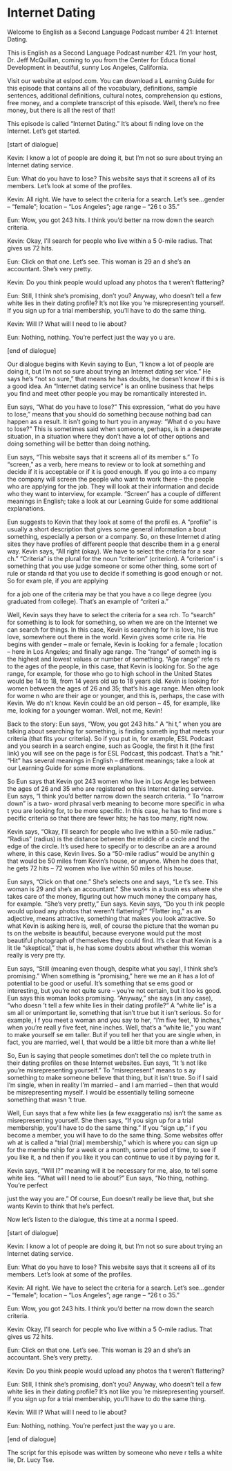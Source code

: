 # Internet Dating

Welcome to English as a Second Language Podcast number 4 21: Internet Dating.

This is English as a Second Language Podcast number 421.  I’m your host, Dr. Jeff McQuillan, coming to you from the Center for Educa tional Development in beautiful, sunny Los Angeles, California.

Visit our website at eslpod.com.  You can download a L earning Guide for this episode that contains all of the vocabulary, definitions, sample sentences, additional definitions, cultural notes, comprehension qu estions, free money, and a complete transcript of this episode.  Well, there’s no  free money, but there is all the rest of that!

This episode is called “Internet Dating.”  It’s about fi nding love on the Internet. Let’s get started.

[start of dialogue]

Kevin:  I know a lot of people are doing it, but I’m not so sure about trying an Internet dating service.

Eun:  What do you have to lose?  This website says that it screens all of its members.  Let’s look at some of the profiles.

Kevin:  All right.  We have to select the criteria for  a search.  Let’s see...gender – “female”; location – “Los Angeles”; age range – “26 t o 35.”

Eun:  Wow, you got 243 hits.  I think you’d better na rrow down the search criteria.

Kevin:  Okay, I’ll search for people who live within a 5 0-mile radius.  That gives us 72 hits.

Eun:  Click on that one.  Let’s see.  This woman is 29 an d she’s an accountant. She’s very pretty.

Kevin:  Do you think people would upload any photos tha t weren’t flattering?

 Eun:  Still, I think she’s promising, don’t you?  Anyway,  who doesn’t tell a few white lies in their dating profile?  It’s not like you ’re misrepresenting yourself.  If you sign up for a trial membership, you’ll have to do the same thing.

Kevin:  Will I?  What will I need to lie about?

Eun:  Nothing, nothing.  You’re perfect just the way yo u are.

[end of dialogue]

Our dialogue begins with Kevin saying to Eun, “I know a lot of people are doing it, but I’m not so sure about trying an Internet dating ser vice.”  He says he’s “not so sure,” that means he has doubts, he doesn’t know if thi s is a good idea.  An “Internet dating service” is an online business that helps you find and meet other people you may be romantically interested in.

Eun says, “What do you have to lose?”  This expression, “what  do you have to lose,” means that you should do something because nothing  bad can happen as a result.  It isn’t going to hurt you in anyway: “What d o you have to lose?”  This is sometimes said when someone, perhaps, is in a desperate situation, in a situation where they don’t have a lot of other options and doing something will be better than doing nothing.

Eun says, “This website says that it screens all of its member s.”  To “screen,” as a verb, here means to review or to look at something and  decide if it is acceptable or if it is good enough.  If you go into a co mpany the company will screen the people who want to work there – the people  who are applying for the job.  They will look at their information and decide who they want to interview, for example.  “Screen” has a couple of different meanings in  English; take a look at our Learning Guide for some additional explanations.

Eun suggests to Kevin that they look at some of the profil es.  A “profile” is usually a short description that gives some general information a bout something, especially a person or a company.  So, on these Internet d ating sites they have profiles of different people that describe them in a g eneral way.  Kevin says, “All right (okay).  We have to select the criteria for a sear ch.”  “Criteria” is the plural for the noun “criterion” (criterion).  A “criterion” i s something that you use judge someone or some other thing, some sort of rule or standa rd that you use to decide if something is good enough or not.  So for exam ple, if you are applying

 for a job one of the criteria may be that you have a co llege degree (you graduated from college).  That’s an example of “criteri a.”

Well, Kevin says they have to select the criteria for a sea rch.  To “search” for something is to look for something, so when we are on the Internet we can search for things.  In this case, Kevin is searching for h is love, his true love, somewhere out there in the world.  Kevin gives some crite ria.  He begins with gender – male or female, Kevin is looking for a female ; location – here in Los Angeles; and finally age range.  The “range” of someth ing is the highest and lowest values or number of something.  “Age range” refe rs to the ages of the people, in this case, that Kevin is looking for.  So the age range, for example, for those who go to high school in the United States would be 14 to 18, from 14 years old up to 18 years old.  Kevin is looking for women  between the ages of 26 and 35; that’s his age range.  Men often look for wome n who are their age or younger, and this is, perhaps, the case with Kevin.  We do n’t know.  Kevin could be an old person – 45, for example, like me, looking for a younger woman.  Well, not me, Kevin!

Back to the story: Eun says, “Wow, you got 243 hits.”  A “hi t,” when you are talking about searching for something, is finding someth ing that meets your criteria (that fits your criteria).  So if you put in,  for example, ESL Podcast and you search in a search engine, such as Google, the first h it (the first link) you will see on the page is for ESL Podcast, this podcast.  That’s a “hit.”  “Hit” has several meanings in English – different meanings; take a look at our Learning Guide for some more explanations.

So Eun says that Kevin got 243 women who live in Los Ange les between the ages of 26 and 35 who are registered on this Internet dating service.  Eun says, “I think you’d better narrow down the search criteria. ”  To “narrow down” is a two- word phrasal verb meaning to become more specific in wha t you are looking for, to be more specific.  In this case, he has to find more s pecific criteria so that there are fewer hits; he has too many, right now.

Kevin says, “Okay, I’ll search for people who live within a 50-mile radius.” “Radius” (radius) is the distance between the middle of  a circle and the edge of the circle.  It’s used here to specify or to describe an are a around where, in this case, Kevin lives.  So a “50-mile radius” would be anythin g that would be 50 miles from Kevin’s house, or anyone.  When he does that, he gets 72 hits – 72 women who live within 50 miles of his house.

 Eun says, “Click on that one.”  She’s selects one and says, “Le t’s see.  This woman is 29 and she’s an accountant.”  She works in a busin ess where she takes care of the money, figuring out how much money the company has, for example.  “She’s very pretty,” Eun says.  Kevin says, “Do you th ink people would upload any photos that weren’t flattering?”  “Flatter ing,” as an adjective, means attractive, something that makes you look attractive.  So what Kevin is asking here is, well, of course the picture that the woman pu ts on the website is beautiful, because everyone would put the most beautiful  photograph of themselves they could find.  It’s clear that Kevin is a lit tle “skeptical,” that is, he has some doubts about whether this woman really is very pre tty.

Eun says, “Still (meaning even though, despite what you say), I think she’s promising.”  When something is “promising,” here we me an it has a lot of potential to be good or useful.  It’s something that se ems good or interesting, but you’re not quite sure – you’re not certain, but it loo ks good.  Eun says this woman looks promising.  “Anyway,” she says (in any case), “who doesn ’t tell a few white lies in their dating profile?”  A “white lie” is a sm all or unimportant lie, something that isn’t true but it isn’t serious.  So for example, i f you meet a woman and you say to her, “I’m five feet, 10 inches,” when you’re reall y five feet, nine inches. Well, that’s a “white lie,” you want to make yourself se em taller.  But if you tell her that you are single when, in fact, you are married, wel l, that would be a little bit more than a white lie!

So, Eun is saying that people sometimes don’t tell the co mplete truth in their dating profiles on these Internet websites.  Eun says, “It ’s not like you’re misrepresenting yourself.”  To “misrepresent” means to s ay something to make someone believe that thing, but it isn’t true.  So if I said I’m single, when in reality I’m married – and I am married – then that would be  misrepresenting myself.  I would be essentially telling someone something that wasn ’t true.

Well, Eun says that a few white lies (a few exaggeratio ns) isn’t the same as misrepresenting yourself.  She then says, “If you sign up for a trial membership, you’ll have to do the same thing.”  If you “sign up,” i f you become a member, you will have to do the same thing.  Some websites offer wh at is called a “trial (trial) membership,” which is where you can sign up for the membe rship for a week or a month, some period of time, to see if you like it, a nd then if you like it you can continue to use it by paying for it.

Kevin says, “Will I?” meaning will it be necessary for me,  also, to tell some white lies.  “What will I need to lie about?”  Eun says, “No thing, nothing.  You’re perfect

 just the way you are.”  Of course, Eun doesn’t really be lieve that, but she wants Kevin to think that he’s perfect.

Now let’s listen to the dialogue, this time at a norma l speed.

[start of dialogue]

Kevin:  I know a lot of people are doing it, but I’m not so sure about trying an Internet dating service.

Eun:  What do you have to lose?  This website says that it screens all of its members.  Let’s look at some of the profiles.

Kevin:  All right.  We have to select the criteria for  a search.  Let’s see...gender – “female”; location – “Los Angeles”; age range – “26 t o 35.”

Eun:  Wow, you got 243 hits.  I think you’d better na rrow down the search criteria.

Kevin:  Okay, I’ll search for people who live within a 5 0-mile radius.  That gives us 72 hits.

Eun:  Click on that one.  Let’s see.  This woman is 29 an d she’s an accountant. She’s very pretty.

Kevin:  Do you think people would upload any photos tha t weren’t flattering?

Eun:  Still, I think she’s promising, don’t you?  Anyway,  who doesn’t tell a few white lies in their dating profile?  It’s not like you ’re misrepresenting yourself.  If you sign up for a trial membership, you’ll have to do the same thing.

Kevin:  Will I?  What will I need to lie about?

Eun:  Nothing, nothing.  You’re perfect just the way yo u are.

[end of dialogue]

The script for this episode was written by someone who neve r tells a white lie, Dr. Lucy Tse.





